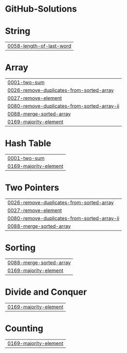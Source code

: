# GitHub-Solutions


# String
|  |
| ------- |
| [0058-length-of-last-word](https://github.com/elnflores/GitHub-Solutions/tree/master/0058-length-of-last-word) |
# Array
|  |
| ------- |
| [0001-two-sum](https://github.com/elnflores/GitHub-Solutions/tree/master/0001-two-sum) |
| [0026-remove-duplicates-from-sorted-array](https://github.com/elnflores/GitHub-Solutions/tree/master/0026-remove-duplicates-from-sorted-array) |
| [0027-remove-element](https://github.com/elnflores/GitHub-Solutions/tree/master/0027-remove-element) |
| [0080-remove-duplicates-from-sorted-array-ii](https://github.com/elnflores/GitHub-Solutions/tree/master/0080-remove-duplicates-from-sorted-array-ii) |
| [0088-merge-sorted-array](https://github.com/elnflores/GitHub-Solutions/tree/master/0088-merge-sorted-array) |
| [0169-majority-element](https://github.com/elnflores/GitHub-Solutions/tree/master/0169-majority-element) |
# Hash Table
|  |
| ------- |
| [0001-two-sum](https://github.com/elnflores/GitHub-Solutions/tree/master/0001-two-sum) |
| [0169-majority-element](https://github.com/elnflores/GitHub-Solutions/tree/master/0169-majority-element) |
# Two Pointers
|  |
| ------- |
| [0026-remove-duplicates-from-sorted-array](https://github.com/elnflores/GitHub-Solutions/tree/master/0026-remove-duplicates-from-sorted-array) |
| [0027-remove-element](https://github.com/elnflores/GitHub-Solutions/tree/master/0027-remove-element) |
| [0080-remove-duplicates-from-sorted-array-ii](https://github.com/elnflores/GitHub-Solutions/tree/master/0080-remove-duplicates-from-sorted-array-ii) |
| [0088-merge-sorted-array](https://github.com/elnflores/GitHub-Solutions/tree/master/0088-merge-sorted-array) |
# Sorting
|  |
| ------- |
| [0088-merge-sorted-array](https://github.com/elnflores/GitHub-Solutions/tree/master/0088-merge-sorted-array) |
| [0169-majority-element](https://github.com/elnflores/GitHub-Solutions/tree/master/0169-majority-element) |
# Divide and Conquer
|  |
| ------- |
| [0169-majority-element](https://github.com/elnflores/GitHub-Solutions/tree/master/0169-majority-element) |
# Counting
|  |
| ------- |
| [0169-majority-element](https://github.com/elnflores/GitHub-Solutions/tree/master/0169-majority-element) |